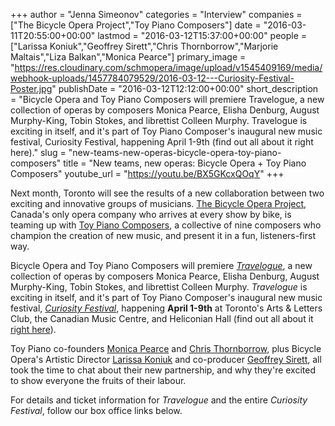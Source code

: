 +++
author = "Jenna Simeonov"
categories = "Interview"
companies = ["The Bicycle Opera Project","Toy Piano Composers"]
date = "2016-03-11T20:55:00+00:00"
lastmod = "2016-03-12T15:37:00+00:00"
people = ["Larissa Koniuk","Geoffrey Sirett","Chris Thornborrow","Marjorie Maltais","Liza Balkan","Monica Pearce"]
primary_image = "https://res.cloudinary.com/schmopera/image/upload/v1545409169/media/webhook-uploads/1457784079529/2016-03-12---Curiosity-Festival-Poster.jpg"
publishDate = "2016-03-12T12:12:00+00:00"
short_description = "Bicycle Opera and Toy Piano Composers will premiere Travelogue, a new collection of operas by composers Monica Pearce, Elisha Denburg, August Murphy-King, Tobin Stokes, and librettist Colleen Murphy. Travelogue is exciting in itself, and it&#039;s part of Toy Piano Composer&#039;s inaugural new music festival, Curiosity Festival, happening April 1-9th (find out all about it right here)."
slug = "new-teams-new-operas-bicycle-opera-toy-piano-composers"
title = "New teams, new operas: Bicycle Opera + Toy Piano Composers"
youtube_url = "https://youtu.be/BX5GKcxQOqY"
+++

Next month, Toronto will see the results of a new collaboration between two exciting and innovative groups of musicians. [The Bicycle Opera Project](/on-the-road-the-bicycle-opera-project/), Canada's only opera company who arrives at every show by bike, is teaming up with [Toy Piano Composers](/scene/companies/toy-piano-composers/), a collective of nine composers who champion the creation of new music, and present it in a fun, listeners-first way. 

Bicycle Opera and Toy Piano Composers will premiere [*Travelogue*](http://bicycleopera.com/2016-season/), a new collection of operas by composers Monica Pearce, Elisha Denburg, August Murphy-King, Tobin Stokes, and librettist Colleen Murphy. *Travelogue* is exciting in itself, and it's part of Toy Piano Composer's inaugural new music festival, [*Curiosity Festival*](http://toypianocomposers.com/Toy_Piano_Composers/curiosity_festival.html), happening **April 1-9th** at Toronto's Arts & Letters Club, the Canadian Music Centre, and Heliconian Hall (find out all about it [right here](http://toypianocomposers.com/Toy_Piano_Composers/curiosity_festival.html)).

Toy Piano co-founders [Monica Pearce](/scene/people/monica-pearce/) and [Chris Thornborrow](/scene/people/chris-thornborrow/), plus Bicycle Opera's Artistic Director [Larissa Koniuk](/scene/people/larissa-koniuk/) and co-producer [Geoffrey Sirett](/scene/people/geoffrey-sirett/), all took the time to chat about their new partnership, and why they're excited to show everyone the fruits of their labour.

For details and ticket information for *Travelogue* and the entire *Curiosity Festival*, follow our box office links below.
